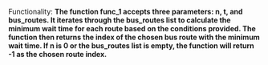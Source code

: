 Functionality: **The function func_1 accepts three parameters: n, t, and bus_routes. It iterates through the bus_routes list to calculate the minimum wait time for each route based on the conditions provided. The function then returns the index of the chosen bus route with the minimum wait time. If n is 0 or the bus_routes list is empty, the function will return -1 as the chosen route index.**